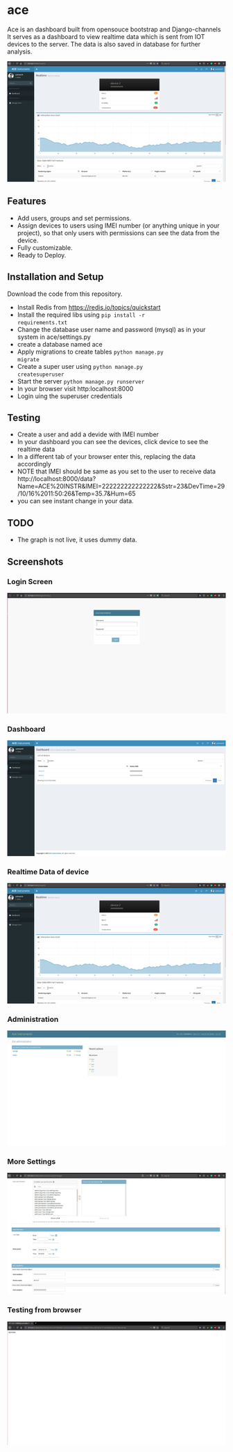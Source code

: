# ace
Ace is an dashboard built from opensouce bootstrap and Django-channels
It serves as a dashboard to view realtime data which is sent from IOT devices to the server.
The data is also saved in database for further analysis.

![data realtime](ace-device.png)

## Features

- Add users, groups and set permissions.
- Assign devices to users using IMEI number (or anything unique in your project), so that only users with permissions can see the data from the device.
- Fully customizable.
- Ready to Deploy.

## Installation and Setup

Download the code from this repository.

- Install Redis from https://redis.io/topics/quickstart
- Install the required libs using
<code>pip install -r requirements.txt</code>
- Change the database user name and password (mysql) as in your system in ace/settings.py
- create a database named ace
- Apply migrations to create tables
<code>python manage.py migrate</code>
- Create a super user using
<code>python manage.py createsuperuser</code>
- Start the server
<code>python manage.py runserver</code>
- In your browser visit http:localhost:8000
- Login uing the superuser credentials

## Testing 

- Create a user and add a devide with IMEI number
- In your dashboard you can see the devices, click device to see the realtime data
- In a different tab of your browser enter this, replacing the data accordingly 
- NOTE that IMEI should be same as you set to the user to receive data http://localhost:8000/data?Name=ACE%20INSTR&IMEI=222222222222222&Sstr=23&DevTime=29/10/16%2011:50:26&Temp=35.7&Hum=65
- you can see instant change in your data.

## TODO

- The graph is not live, it uses dummy data.

## Screenshots
### Login Screen
![login screen](ace-login.png)

### Dashboard
![dashboard](ace-dash.png)

### Realtime Data of device
![data realtime](ace-device.png)

### Administration
![administration](ace-admin.png)

### More Settings
![settings](ace-settings.png)

### Testing from browser
![testing](ace-test.png)

